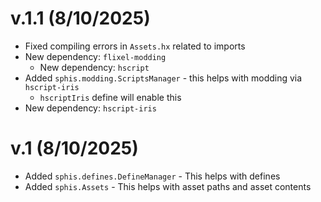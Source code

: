 # v.1.1 (8/10/2025)
- Fixed compiling errors in `Assets.hx` related to imports
- New dependency: `flixel-modding`
  - New dependency: `hscript`
- Added `sphis.modding.ScriptsManager` - this helps with modding via `hscript-iris`
  - `hscriptIris` define will enable this
- New dependency: `hscript-iris`

# v.1 (8/10/2025)
- Added `sphis.defines.DefineManager` - This helps with defines
- Added `sphis.Assets` - This helps with asset paths and asset contents
